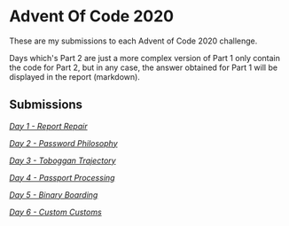 # Advent Of Code 2020

These are my submissions to each Advent of Code 2020 challenge.

Days which's Part 2 are just a more complex version of Part 1 only contain the code for Part 2, but in any case, the answer obtained for Part 1 will be displayed in the report (markdown).

## Submissions

*[Day 1 - Report Repair](/day1/day1.md)*

*[Day 2 - Password Philosophy](https://github.com/TheNunoGomes/AdventOfCode2020/tree/main/day2/day2.md)*

*[Day 3 - Toboggan Trajectory](https://github.com/TheNunoGomes/AdventOfCode2020/tree/main/day3/day3.md)*

*[Day 4 - Passport Processing](https://github.com/TheNunoGomes/AdventOfCode2020/tree/main/day4/day4.md)*

*[Day 5 - Binary Boarding](https://github.com/TheNunoGomes/AdventOfCode2020/tree/main/day5)*

*[Day 6 - Custom Customs](https://github.com/TheNunoGomes/AdventOfCode2020/tree/main/day6)*
